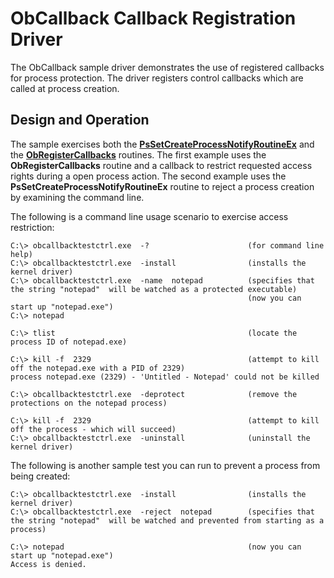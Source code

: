 ObCallback Callback Registration Driver
=======================================

The ObCallback sample driver demonstrates the use of registered callbacks for process protection. The driver registers control callbacks which are called at process creation.


Design and Operation
--------------------

The sample exercises both the [**PsSetCreateProcessNotifyRoutineEx**](http://msdn.microsoft.com/en-us/library/windows/hardware/ff559951) and the [**ObRegisterCallbacks**](http://msdn.microsoft.com/en-us/library/windows/hardware/ff558692) routines. The first example uses the **ObRegisterCallbacks** routine and a callback to restrict requested access rights during a open process action. The second example uses the **PsSetCreateProcessNotifyRoutineEx** routine to reject a process creation by examining the command line.

The following is a command line usage scenario to exercise access restriction:

```
C:\> obcallbacktestctrl.exe  -?                      (for command line help)
C:\> obcallbacktestctrl.exe  -install                (installs the kernel driver)
C:\> obcallbacktestctrl.exe  -name  notepad          (specifies that the string "notepad"  will be watched as a protected executable)
                                                     (now you can start up "notepad.exe")
C:\> notepad

C:\> tlist                                           (locate the process ID of notepad.exe)

C:\> kill -f  2329                                   (attempt to kill off the notepad.exe with a PID of 2329)
process notepad.exe (2329) - 'Untitled - Notepad' could not be killed

C:\> obcallbacktestctrl.exe  -deprotect              (remove the protections on the notepad process)

C:\> kill -f  2329                                   (attempt to kill off the process - which will succeed)
C:\> obcallbacktestctrl.exe  -uninstall              (uninstall the kernel driver)
```

The following is another sample test you can run to prevent a process from being created:

```
C:\> obcallbacktestctrl.exe  -install                (installs the kernel driver)
C:\> obcallbacktestctrl.exe  -reject  notepad        (specifies that the string "notepad"  will be watched and prevented from starting as a process)

C:\> notepad                                         (now you can start up "notepad.exe")
Access is denied.
```
